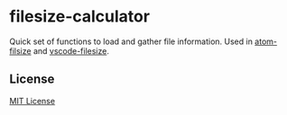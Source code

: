 # filesize-calculator

Quick set of functions to load and gather file information. Used in [atom-filsize](https://github.com/mkxml/atom-filesize) and [vscode-filesize](https://github.com/mkxml/vscode-filesize).

## License

[MIT License](LICENSE)
